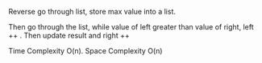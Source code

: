 Reverse go through list, store max value into a list.

Then go through the list, while value of left greater than value of right, left ++ . Then update result and right ++


Time Complexity O(n). Space Complexity O(n)